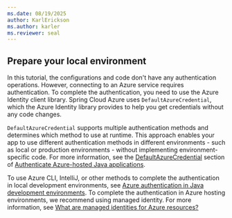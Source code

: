 ```yaml
---
ms.date: 08/19/2025
author: KarlErickson
ms.author: karler
ms.reviewer: seal
---
```


## Prepare your local environment

In this tutorial, the configurations and code don't have any authentication operations. However, connecting to an Azure service requires authentication. To complete the authentication, you need to use the Azure Identity client library. Spring Cloud Azure uses `DefaultAzureCredential`, which the Azure Identity library provides to help you get credentials without any code changes.

`DefaultAzureCredential` supports multiple authentication methods and determines which method to use at runtime. This approach enables your app to use different authentication methods in different environments - such as local or production environments - without implementing environment-specific code. For more information, see the [DefaultAzureCredential](../../sdk/authentication/azure-hosted-apps.md#defaultazurecredential) section of [Authenticate Azure-hosted Java applications](../../sdk/authentication/azure-hosted-apps.md).

To use Azure CLI, IntelliJ, or other methods to complete the authentication in local development environments, see [Azure authentication in Java development environments](../../sdk/authentication/dev-env.md). To complete the authentication in Azure hosting environments, we recommend using managed identity. For more information, see [What are managed identities for Azure resources?](/azure/active-directory/managed-identities-azure-resources/overview)
